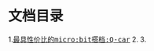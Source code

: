 # 文档目录
1.<kbd>[最具性价比的micro:bit搭档:Q-car](https://github.com/Wind-stormger/Q-car_docs/blob/main/DOCS/1.%E6%9C%80%E5%85%B7%E6%80%A7%E4%BB%B7%E6%AF%94%E7%9A%84microbit%E6%90%AD%E6%A1%A3%2CQ-car.md)</kbd>
2.
3.